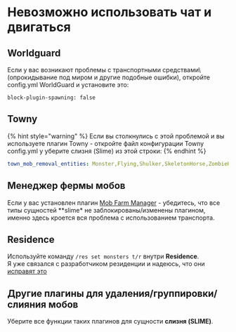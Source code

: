 # Невозможно использовать чат и двигаться

## Worldguard

Если у вас возникают проблемы с транспортными средствами\\(опрокидывание под миром и другие подобные ошибки\), откройте config.yml WorldGuard и установите это:

```text
block-plugin-spawning: false
```

## Towny

{% hint style="warning" %}
Если вы столкнулись с этой проблемой и вы используете плагин Towny - откройте файл конфигурации Towny config.yml у уберите слизня \(Slime\) из этой строки:
{% endhint %}

```yaml
town_mob_removal_entities: Monster,Flying,Shulker,SkeletonHorse,ZombieHorse
```

## Менеджер фермы мобов

Если у вас установлен плагин [Mob Farm Manager](https://www.spigotmc.org/resources/mob-farm-manager-supports-1-7-10-up-to-1-16-hopper-support.15127/) - убедитесь, что все типы сущностей **slime\* не заблокированы/изменены плагином, именно здесь кроется вся проблема с использованием транспорта.

## Residence

Используйте команду `/res set monsters t/r` внутри **Residence**.  
Я уже связался с разработчиком резиденции и надеюсь, что они [исправят это](https://github.com/Zrips/Residence/issues/469#issuecomment-801425643)

## Другие плагины для удаления/группировки/слияния мобов

Уберите все функции таких плагинов для сущности **слизня \(SLIME\)**.

